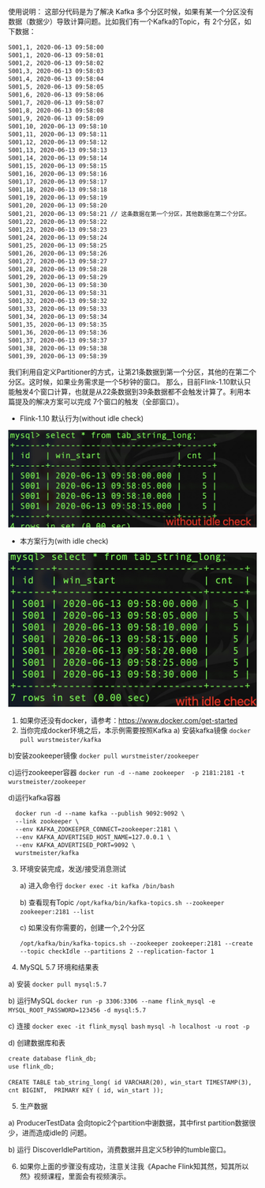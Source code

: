 使用说明：
这部分代码是为了解决 Kafka 多个分区时候，如果有某一个分区没有数据（数据少）导致计算问题。比如我们有一个Kafka的Topic，有
2个分区，如下数据：
```
S001,1, 2020-06-13 09:58:00
S001,1, 2020-06-13 09:58:01
S001,2, 2020-06-13 09:58:02
S001,3, 2020-06-13 09:58:03
S001,4, 2020-06-13 09:58:04
S001,5, 2020-06-13 09:58:05
S001,6, 2020-06-13 09:58:06
S001,7, 2020-06-13 09:58:07
S001,8, 2020-06-13 09:58:08
S001,9, 2020-06-13 09:58:09
S001,10, 2020-06-13 09:58:10
S001,11, 2020-06-13 09:58:11
S001,12, 2020-06-13 09:58:12
S001,13, 2020-06-13 09:58:13
S001,14, 2020-06-13 09:58:14
S001,15, 2020-06-13 09:58:15
S001,16, 2020-06-13 09:58:16
S001,17, 2020-06-13 09:58:17
S001,18, 2020-06-13 09:58:18
S001,19, 2020-06-13 09:58:19
S001,20, 2020-06-13 09:58:20
S001,21, 2020-06-13 09:58:21 // 这条数据在第一个分区，其他数据在第二个分区。
S001,22, 2020-06-13 09:58:22
S001,23, 2020-06-13 09:58:23
S001,24, 2020-06-13 09:58:24
S001,25, 2020-06-13 09:58:25
S001,26, 2020-06-13 09:58:26
S001,27, 2020-06-13 09:58:27
S001,28, 2020-06-13 09:58:28
S001,29, 2020-06-13 09:58:29
S001,30, 2020-06-13 09:58:30
S001,31, 2020-06-13 09:58:31
S001,32, 2020-06-13 09:58:32
S001,33, 2020-06-13 09:58:33
S001,34, 2020-06-13 09:58:34
S001,35, 2020-06-13 09:58:35
S001,36, 2020-06-13 09:58:36
S001,37, 2020-06-13 09:58:37
S001,38, 2020-06-13 09:58:38
S001,39, 2020-06-13 09:58:39
```

我们利用自定义Partitioner的方式，让第21条数据到第一个分区，其他的在第二个分区。这时候，如果业务需求是一个5秒钟的窗口。
那么，目前Flink-1.10默认只能触发4个窗口计算，也就是从22条数据到39条数据都不会触发计算了。利用本篇提及的解决方案可以完成
7个窗口的触发（全部窗口）。

* Flink-1.10 默认行为(without idle check)

![](./without.png)

* 本方案行为(with idle check)

![](./with.png)

1. 如果你还没有docker，请参考：https://www.docker.com/get-started
2. 当你完成docker环境之后，本示例需要按照Kafka
  a) 安装kafka镜像
  `docker pull wurstmeister/kafka`
  
  b)安装zookeeper镜像
  `docker pull wurstmeister/zookeeper`
  
  c)运行zookeeper容器
  `docker run -d --name zookeeper  -p 2181:2181 -t wurstmeister/zookeeper`
  
  d)运行kafka容器
  ```
    docker run -d --name kafka --publish 9092:9092 \
    --link zookeeper \
    --env KAFKA_ZOOKEEPER_CONNECT=zookeeper:2181 \
    --env KAFKA_ADVERTISED_HOST_NAME=127.0.0.1 \
    --env KAFKA_ADVERTISED_PORT=9092 \
    wurstmeister/kafka
   ```

3. 环境安装完成，发送/接受消息测试
   
   a) 进入命令行
   `docker exec -it kafka /bin/bash`
   
   b) 查看现有Topic
   `/opt/kafka/bin/kafka-topics.sh --zookeeper zookeeper:2181 --list`
   
   c) 如果没有你需要的，创建一个,2个分区
   ```
   /opt/kafka/bin/kafka-topics.sh --zookeeper zookeeper:2181 --create --topic checkIdle --partitions 2 --replication-factor 1
   ```
   
4. MySQL 5.7 环境和结果表

 a) 安装
`docker pull mysql:5.7`

 b) 运行MySQL
 `docker run -p 3306:3306 --name flink_mysql -e MYSQL_ROOT_PASSWORD=123456 -d mysql:5.7`
 
 c) 连接
 `docker exec -it flink_mysql bash` 
 `mysql -h localhost -u root -p`
 
 d) 创建数据库和表
 ```
create database flink_db;
use flink_db;

CREATE TABLE tab_string_long( id VARCHAR(20), win_start TIMESTAMP(3), cnt BIGINT,  PRIMARY KEY ( id, win_start ));
```

5. 生产数据

a) ProducerTestData 会向topic2个partition中谢数据，其中first partition数据很少，进而造成idle的
问题。

b) 运行 DiscoverIdlePartition，消费数据并且定义5秒钟的tumble窗口。

6. 如果你上面的步骤没有成功，注意关注我《Apache Flink知其然，知其所以然》视频课程，里面会有视频演示。




